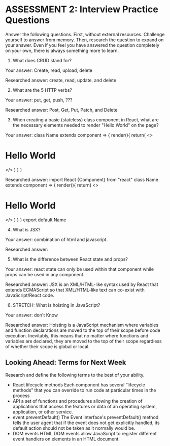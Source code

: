 # ASSESSMENT 2: Interview Practice Questions

Answer the following questions. First, without external resources. Challenge yourself to answer from memory. Then, research the question to expand on your answer. Even if you feel you have answered the question completely on your own, there is always something more to learn.

1. What does CRUD stand for?

  Your answer:
  Create, read, upload, delete

  Researched answer:
  create, read, update, and delete


2. What are the 5 HTTP verbs?

  Your answer:
  put, get, push, ???

  Researched answer:
  Post, Get, Put, Patch, and Delete


3. When creating a basic (stateless) class component in React, what are the necessary elements needed to render "Hello World" on the page?

  Your answer:
  class Name extends component => {
      render(){
          return(
              <>
              <h1>Hello World</h1>
              </>
              )
      }
  }

  Researched answer:
  import React {Component} from "react"
  class Name extends component => {
      render(){
          return(
              <>
              <h1>Hello World</h1>
              </>
              )
      }
  }
  export default Name


4. What is JSX?

  Your answer:
  combination of html and javascript.

  Researched answer:



5. What is the difference between React state and props?

  Your answer:
  react state can only be used within that component while props can be used in any component.

  Researched answer:
  JSX is an XML/HTML-like syntax used by React that extends ECMAScript so that XML/HTML-like text can co-exist with JavaScript/React code.


6. STRETCH: What is hoisting in JavaScript?

  Your answer:
  don't Know

  Researched answer:
  Hoisting is a JavaScript mechanism where variables and function declarations are moved to the top of their scope before code execution. Inevitably, this means that no matter where functions and variables are declared, they are moved to the top of their scope regardless of whether their scope is global or local.


## Looking Ahead: Terms for Next Week

Research and define the following terms to the best of your ability.

- React lifecycle methods
    Each component has several “lifecycle methods” that you can override to run code at particular times in the process
- API
    a set of functions and procedures allowing the creation of applications that access the features or data of an operating system, application, or other service.
- event.preventDefault()
    The Event interface's preventDefault() method tells the user agent that if the event does not get explicitly handled, its default action should not be taken as it normally would be.
- DOM events
    HTML DOM events allow JavaScript to register different event handlers on elements in an HTML document.
